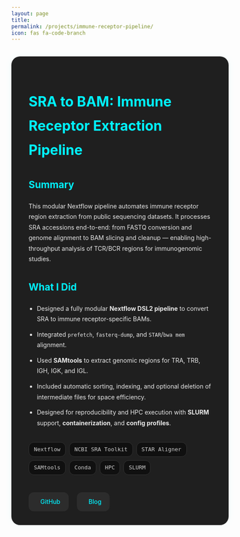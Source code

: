 ```yaml
---
layout: page
title: 
permalink: /projects/immune-receptor-pipeline/
icon: fas fa-code-branch
---
```


<style>
.project-container {
  background: #1f1f1f;
  padding: 2rem 2.5rem;
  border-radius: 20px;
  box-shadow: 0 0 20px rgba(0, 255, 255, 0.05);
  margin-top: 2rem;
  color: #eaeaea;
  line-height: 1.75;
}

.project-container h1 {
  color: #00f2ff;
  font-size: 2rem;
  margin-bottom: 0.3rem;
}

.project-container .meta {
  font-size: 0.9rem;
  color: #999;
  margin-bottom: 1.5rem;
}

.project-container h2 {
  font-size: 1.4rem;
  margin-top: 2rem;
  color: #00f2ff;
}

.project-container ul {
  margin-top: 1rem;
  padding-left: 1.2rem;
}

.project-container li {
  margin-bottom: 0.7rem;
}

.project-tags {
  display: flex;
  flex-wrap: wrap;
  gap: 0.5rem;
  margin: 0.5rem 0 2rem;
}

.project-tag {
  background: #101010;
  color: #ccc;
  border: 1px solid #333;
  padding: 0.3rem 0.7rem;
  font-size: 0.8rem;
  border-radius: 12px;
  font-family: monospace;
}

.project-links {
  margin-top: 2.5rem;
  display: flex;
  gap: 1.2rem;
  flex-wrap: wrap;
}

.project-links a {
  display: inline-flex;
  align-items: center;
  gap: 0.5rem;
  background: #2c2c2c;
  color: #00f2ff;
  padding: 0.6rem 1.2rem;
  border-radius: 12px;
  font-weight: 500;
  text-decoration: none;
  transition: background 0.3s ease;
}

.project-links a:hover {
  background: #00f2ff;
  color: #000;
}

.project-links i {
  font-size: 1rem;
}
</style>

<div class="project-container">

<h1>SRA to BAM: Immune Receptor Extraction Pipeline</h1>

<h2>Summary</h2>
<p>
This modular Nextflow pipeline automates immune receptor region extraction from public sequencing datasets. It processes SRA accessions end-to-end: from FASTQ conversion and genome alignment to BAM slicing and cleanup — enabling high-throughput analysis of TCR/BCR regions for immunogenomic studies.
</p>

<h2>What I Did</h2>
<ul>
  <li>Designed a fully modular <strong>Nextflow DSL2 pipeline</strong> to convert SRA to immune receptor-specific BAMs.</li>
  <li>Integrated <code>prefetch</code>, <code>fasterq-dump</code>, and <code>STAR</code>/<code>bwa mem</code> alignment.</li>
  <li>Used <strong>SAMtools</strong> to extract genomic regions for TRA, TRB, IGH, IGK, and IGL.</li>
  <li>Included automatic sorting, indexing, and optional deletion of intermediate files for space efficiency.</li>
  <li>Designed for reproducibility and HPC execution with <strong>SLURM</strong> support, <strong>containerization</strong>, and <strong>config profiles</strong>.</li>
</ul>

<h2> </h2>
<div class="project-tags">
  <span class="project-tag">Nextflow</span>
  <span class="project-tag">NCBI SRA Toolkit</span>
  <span class="project-tag">STAR Aligner</span>
  <span class="project-tag">SAMtools</span>
  <span class="project-tag">Conda</span>
  <span class="project-tag">HPC</span>
  <span class="project-tag">SLURM</span>
</div>


<h2> </h2>
<div class="project-links">
  <a href="https://github.com/yourusername/immune-receptor-nextflow" target="_blank">
    <i class="fab fa-github"></i>GitHub
  </a>
  <a href="/blog/2025/07/28/nextflow-immune-receptor-pipeline.html" target="_blank">
    <i class="fas fa-book-open"></i>Blog 
  </a>
</div>

</div>
